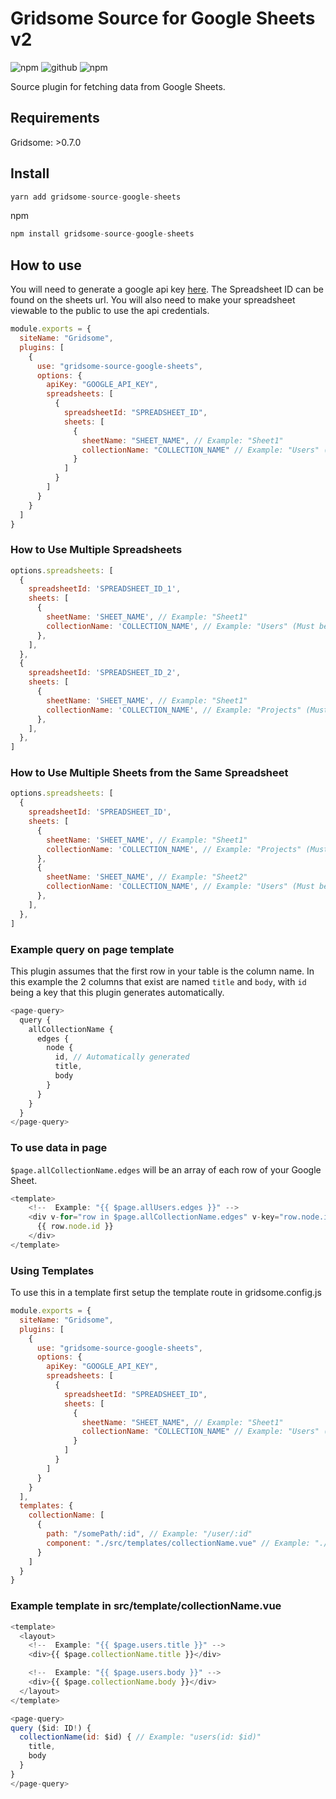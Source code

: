 # Gridsome Source for Google Sheets v2

![npm](https://img.shields.io/npm/v/gridsome-source-google-sheets-v2)
![github](https://img.shields.io/github/package-json/v/IHIutch/gridsome-source-google-sheets)
![npm](https://img.shields.io/npm/dt/gridsome-source-google-sheets-v2)

Source plugin for fetching data from Google Sheets.

## Requirements

Gridsome: >0.7.0

## Install

```js
yarn add gridsome-source-google-sheets
```

npm

```js
npm install gridsome-source-google-sheets
```

## How to use

You will need to generate a google api key [here](https://console.developers.google.com/apis/credentials). The Spreadsheet ID can be found on the sheets url. You will also need to make your spreadsheet viewable to the public to use the api credentials.

```js
module.exports = {
  siteName: "Gridsome",
  plugins: [
    {
      use: "gridsome-source-google-sheets",
      options: {
        apiKey: "GOOGLE_API_KEY",
        spreadsheets: [
          {
            spreadsheetId: "SPREADSHEET_ID",
            sheets: [
              {
                sheetName: "SHEET_NAME", // Example: "Sheet1"
                collectionName: "COLLECTION_NAME" // Example: "Users" (Must be unique)
              }
            ]
          }
        ]
      }
    }
  ]
}
```

### How to Use Multiple Spreadsheets

```js
options.spreadsheets: [
  {
    spreadsheetId: 'SPREADSHEET_ID_1',
    sheets: [
      {
        sheetName: 'SHEET_NAME', // Example: "Sheet1"
        collectionName: 'COLLECTION_NAME', // Example: "Users" (Must be unique)
      },
    ],
  },
  {
    spreadsheetId: 'SPREADSHEET_ID_2',
    sheets: [
      {
        sheetName: 'SHEET_NAME', // Example: "Sheet1"
        collectionName: 'COLLECTION_NAME', // Example: "Projects" (Must be unique)
      },
    ],
  },
]
```

### How to Use Multiple Sheets from the Same Spreadsheet

```js
options.spreadsheets: [
  {
    spreadsheetId: 'SPREADSHEET_ID',
    sheets: [
      {
        sheetName: 'SHEET_NAME', // Example: "Sheet1"
        collectionName: 'COLLECTION_NAME', // Example: "Projects" (Must be unique)
      },
      {
        sheetName: 'SHEET_NAME', // Example: "Sheet2"
        collectionName: 'COLLECTION_NAME', // Example: "Users" (Must be Unique)
      },
    ],
  },
]
```

### Example query on page template

This plugin assumes that the first row in your table is the column name. In this example the 2 columns that exist are named `title` and `body`, with `id` being a key that this plugin generates automatically.

```js
<page-query>
  query {
    allCollectionName {
      edges {
        node {
          id, // Automatically generated
          title,
          body
        }
      }
    }
  }
</page-query>
```

### To use data in page

`$page.allCollectionName.edges` will be an array of each row of your Google Sheet.

```js
<template>
    <!--  Example: "{{ $page.allUsers.edges }}" -->
    <div v-for="row in $page.allCollectionName.edges" v-key="row.node.id">
      {{ row.node.id }}
    </div>
</template>
```

### Using Templates

To use this in a template first setup the template route in gridsome.config.js

```js
module.exports = {
  siteName: "Gridsome",
  plugins: [
    {
      use: "gridsome-source-google-sheets",
      options: {
        apiKey: "GOOGLE_API_KEY",
        spreadsheets: [
          {
            spreadsheetId: "SPREADSHEET_ID",
            sheets: [
              {
                sheetName: "SHEET_NAME", // Example: "Sheet1"
                collectionName: "COLLECTION_NAME" // Example: "Users" (Must be unique)
              }
            ]
          }
        ]
      }
    }
  ],
  templates: {
    collectionName: [
      {
        path: "/somePath/:id", // Example: "/user/:id"
        component: "./src/templates/collectionName.vue" // Example: "./src/templates/users.vue"
      }
    ]
  }
}
```

### Example template in src/template/collectionName.vue

```js
<template>
  <layout>
    <!--  Example: "{{ $page.users.title }}" -->
    <div>{{ $page.collectionName.title }}</div>

    <!--  Example: "{{ $page.users.body }}" -->
    <div>{{ $page.collectionName.body }}</div>
  </layout>
</template>

<page-query>
query ($id: ID!) {
  collectionName(id: $id) { // Example: "users(id: $id)"
    title,
    body
  }
}
</page-query>
```
